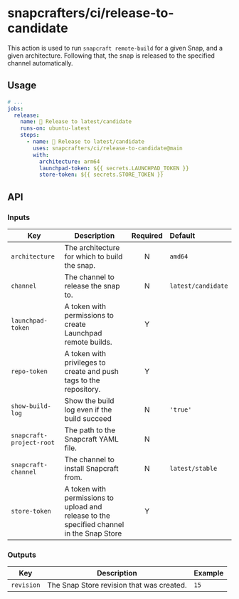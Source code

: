 # snapcrafters/ci/release-to-candidate

This action is used to run `snapcraft remote-build` for a given Snap, and a given architecture.
Following that, the snap is released to the specified channel automatically.

## Usage

```yaml
# ...
jobs:
  release:
    name: 🚢 Release to latest/candidate
    runs-on: ubuntu-latest
    steps:
      - name: 🚢 Release to latest/candidate
        uses: snapcrafters/ci/release-to-candidate@main
        with:
          architecture: arm64
          launchpad-token: ${{ secrets.LAUNCHPAD_TOKEN }}
          store-token: ${{ secrets.STORE_TOKEN }}
```

## API

### Inputs

| Key                      | Description                                                                               | Required | Default            |
| ------------------------ | ----------------------------------------------------------------------------------------- | :------: | :----------------- |
| `architecture`           | The architecture for which to build the snap.                                             |    N     | `amd64`            |
| `channel`                | The channel to release the snap to.                                                       |    N     | `latest/candidate` |
| `launchpad-token`        | A token with permissions to create Launchpad remote builds.                               |    Y     |                    |
| `repo-token`             | A token with privileges to create and push tags to the repository.                        |    Y     |
| `show-build-log`         | Show the build log even if the build succeed                                              |    N     | `'true'`           |
| `snapcraft-project-root` | The path to the Snapcraft YAML file.                                                      |    N     |                    |
| `snapcraft-channel`      | The channel to install Snapcraft from.                                                    |    N     | `latest/stable`    |
| `store-token`            | A token with permissions to upload and release to the specified channel in the Snap Store |    Y     |                    |

### Outputs

| Key        | Description                               | Example |
| ---------- | ----------------------------------------- | ------- |
| `revision` | The Snap Store revision that was created. | `15`    |
